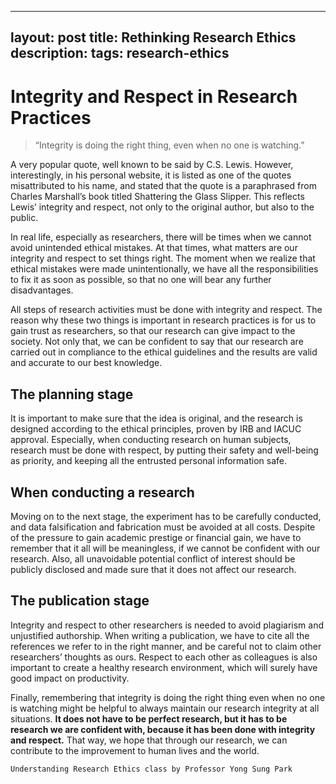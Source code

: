
---
layout: post
title: Rethinking Research Ethics
description: 
tags: research-ethics
---


# **Integrity and Respect in Research Practices**
> “Integrity is doing the right thing, even when no one is watching.”

A very popular quote, well known to be said by C.S. Lewis. However, interestingly, in his personal website, it is listed as one of the quotes misattributed to his name, and stated that the quote is a paraphrased from Charles Marshall’s book titled Shattering the Glass Slipper. This reflects Lewis’ integrity and respect, not only to the original author, but also to the public. 

In real life, especially as researchers, there will be times when we cannot avoid unintended ethical mistakes. At that times, what matters are our integrity and respect to set things right. The moment when we realize that ethical mistakes were made unintentionally, we have all the responsibilities to fix it as soon as possible, so that no one will bear any further disadvantages. 

All steps of research activities must be done with integrity and respect. The reason why these two things is important in research practices is for us to gain trust as researchers, so that our research can give impact to the society. Not only that, we can be confident to say that our research are carried out in compliance to the ethical guidelines and the results are valid and accurate to our best knowledge. 

## The planning stage

It is important to make sure that the idea is original, and the research is designed according to the ethical principles, proven by IRB and IACUC approval. Especially, when conducting research on human subjects, research must be done with respect, by putting their safety and well-being as priority, and keeping all the entrusted personal information safe. 

## When conducting a research

Moving on to the next stage, the experiment has to be carefully conducted, and data falsification and fabrication must be avoided at all costs. Despite of the pressure to gain academic prestige or financial gain, we have to remember that it all will be meaningless, if we cannot be confident with our research. Also, all unavoidable potential conflict of interest should be publicly disclosed and made sure that it does not affect our research. 

## The publication stage

Integrity and respect to other researchers is needed to avoid plagiarism and unjustified authorship. When writing a publication, we have to cite all the references we refer to in the right manner, and be careful not to claim other researchers’ thoughts as ours. Respect to each other as colleagues is also important to create a healthy research environment, which will surely have good impact on productivity. 

Finally, remembering that integrity is doing the right thing even when no one is watching might be helpful to always maintain our research integrity at all situations. **It does not have to be perfect research, but it has to be research we are confident with, because it has been done with integrity and respect.** That way, we hope that through our research, we can contribute to the improvement to human lives and the world.

    Understanding Research Ethics class by Professor Yong Sung Park

